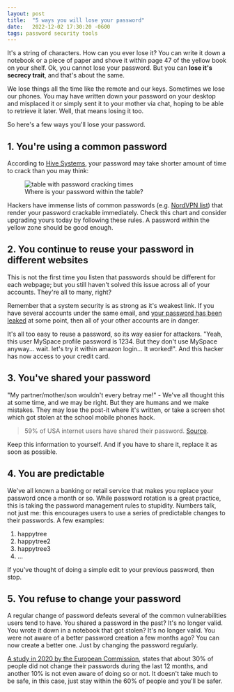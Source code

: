 ```yaml
---
layout: post
title:  "5 ways you will lose your password"
date:   2022-12-02 17:30:20 -0600
tags: password security tools
---
```


It's a string of characters. How can you ever lose it? You can write it down a notebook or a piece of paper and shove it within page 47 of the yellow book on your shelf. Ok, you cannot lose your password. But you can **lose it's secrecy trait**, and that's about the same.

We lose things all the time like the remote and our keys. Sometimes we lose our phones. You may have written down your password on your desktop and  misplaced it or simply sent it to your mother via chat, hoping to be able to retrieve it later. Well, that means losing it too.

So here's a few ways you'll lose your password.

## 1. You're using a common password

According to [Hive Systems][passtable], your password may take shorter amount of time to crack than you may think:

<figure>
<img src="{{page.url}}passcracktime.png" alt="table with password cracking times">
<figcaption>Where is your password within the table?</figcaption>
</figure>

Hackers have immense lists of common passwords (e.g. [NordVPN list][exlist]) that render your password crackable immediately. Check this chart and consider upgrading yours today by following these rules. A password within the yellow zone should be good enough.

## 2. You continue to reuse your password in different websites

This is not the first time you listen that passwords should be different for each webpage; but you still haven't solved this issue across all of your accounts. They're all to many, right?

Remember that a system security is as strong as it's weakest link. If you have several accounts under the same email, and [your password has been leaked][haveibeenpwned] at some point, then all of your other accounts are in danger.

It's all too easy to reuse a password, so its way easier for attackers. "Yeah, this user MySpace profile password is 1234. But they don't use MySpace anyway... wait. let's try it within amazon login... It worked!". And this hacker has now access to your credit card.

## 3. You've shared your password

"My partner/mother/son wouldn't every betray me!" - We've all thought this at some time, and we may be right. But they are humans and we make mistakes. They may lose the post-it where it's written, or take a screen shot which got stolen at the school mobile phones hack.

> 59% of USA internet users have shared their password. [Source][passshare].

Keep this information to yourself. And if you have to share it, replace it as soon as possible.

## 4. You are predictable

We've all known a banking or retail service that makes you replace your password once a month or so. While password rotation is a great practice, this is taking the password management rules to stupidity. Numbers talk, not just me: this encourages users to use a series of predictable changes to their passwords. A few examples:

1. happytree
2. happytree2
3. happytree3
4. ...

If you've thought of doing a simple edit to your previous password, then stop.

## 5. You refuse to change your password

A regular change of password defeats several of the common vulnerabilities users tend to have. You shared a password in the past? It's no longer valid. You wrote it down in a notebook that got stolen? It's no longer valid. You were not aware of a better password creation a few months ago? You can now create a better one. Just by changing the password regularly.

 [A study in 2020 by the European Commission][passwordchange], states that about 30% of people did not change their passwords during the last 12 months, and another 10% is not even aware of doing so or not. It doesn't take much to be safe, in this case, just stay within the 60% of people and you'll be safer.

[exlist]: https://nordpass.com/most-common-passwords-list/
[passtable]: https://www.hivesystems.io/password-table
[haveibeenpwned]: https://haveibeenpwned.com/
[passshare]: https://storage.googleapis.com/gweb-uniblog-publish-prod/documents/PasswordCheckup-HarrisPoll-InfographicFINAL.pdf

[passwordchange]: https://www.statista.com/statistics/1090140/changing-of-password-in-the-last-year-in-the-eu-by-online-service/
